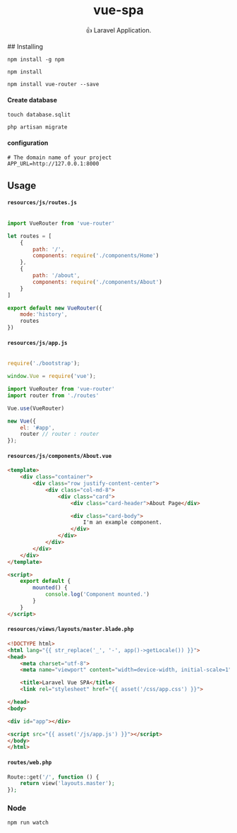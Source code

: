 <h1 align="center"> vue-spa </h1>
<p align="center"> 👍 Laravel Application.</p>
## Installing

```shell
npm install -g npm

npm install

npm install vue-router --save
```

#### Create database
```shell
touch database.sqlit

php artisan migrate
```

#### configuration
```
# The domain name of your project
APP_URL=http://127.0.0.1:8000
```

## Usage

#### `resources/js/routes.js`

```js

import VueRouter from 'vue-router'

let routes = [
    {
        path: '/',
        components: require('./components/Home')
    },
    {
        path: '/about',
        components: require('./components/About')
    }
]

export default new VueRouter({
    mode:'history',
    routes
})
```

#### `resources/js/app.js`

```js

require('./bootstrap');

window.Vue = require('vue');

import VueRouter from 'vue-router'
import router from './routes'

Vue.use(VueRouter)

new Vue({
    el: '#app',
    router // router : router
});

```


#### `resources/js/components/About.vue`
```html
<template>
    <div class="container">
        <div class="row justify-content-center">
            <div class="col-md-8">
                <div class="card">
                    <div class="card-header">About Page</div>

                    <div class="card-body">
                        I'm an example component.
                    </div>
                </div>
            </div>
        </div>
    </div>
</template>

<script>
    export default {
        mounted() {
            console.log('Component mounted.')
        }
    }
</script>
```

#### `resources/views/layouts/master.blade.php`

```html
<!DOCTYPE html>
<html lang="{{ str_replace('_', '-', app()->getLocale()) }}">
<head>
    <meta charset="utf-8">
    <meta name="viewport" content="width=device-width, initial-scale=1">

    <title>Laravel Vue SPA</title>
    <link rel="stylesheet" href="{{ asset('/css/app.css') }}">

</head>
<body>

<div id="app"></div>

<script src="{{ asset('/js/app.js') }}"></script>
</body>
</html>
```

#### `routes/web.php`

```php
Route::get('/', function () {
    return view('layouts.master');
});
```



### Node

```shell
npm run watch
```

